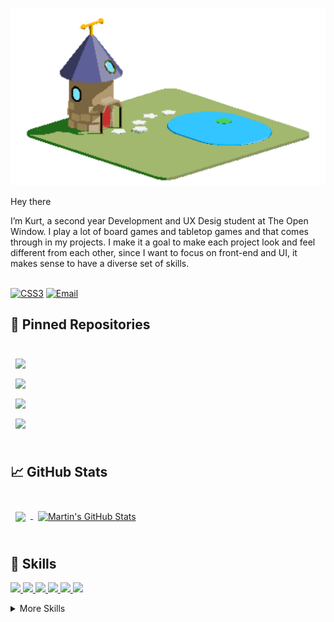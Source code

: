 ![ClearView Header Image](https://github.com/KurtSchwimmbacher/KurtSchwimmbacher/blob/main/Portfolio_Header.png)

Hey there

I’m Kurt, a second year Development and UX Desig student at The Open Window. I play a lot of board games and tabletop games and that comes through in my projects. I make it a goal to make each project look and feel different from each other, since I want to focus on front-end and UI, it makes sense to have a diverse set of skills.
<br>
<br>

[![CSS3](https://img.shields.io/badge/kurts.portfolio-1572B6?style=for-the-badge&logo=Instagram&logoColor=white)](https://www.instagram.com/kurts.portfolio)
[![Email](https://img.shields.io/badge/231002@virtualwindow.co.za-E34F26?style=for-the-badge&logo=gmail&logoColor=white)]()


## 📌 Pinned Repositories

<br>
<a href="https://github.com/KurtSchwimmbacher/DV200T4_RestHere">
  <img align="center" style="margin:0.5rem" src="https://github-readme-stats.vercel.app/api/pin/?username=KurtSchwimmbacher&repo=DV200T3PHPProject&title_color=ffffff&text_color=c9cacc&icon_color=4AB197&bg_color=1A2B34" />
</a>
<br>

<a href="https://github.com/KurtSchwimmbacher/DV200T3PHPProject">
  <img align="center" style="margin:0.5rem" src="https://github-readme-stats.vercel.app/api/pin/?username=KurtSchwimmbacher&repo=DV200T3PHPProject&title_color=ffffff&text_color=c9cacc&icon_color=4AB197&bg_color=1A2B34" />
</a>
<br>

<a href="https://github.com/KurtSchwimmbacher/DV200T2GroupAssignment">
  <img align="center" style="margin:0.5rem" src="https://github-readme-stats.vercel.app/api/pin/?username=KurtSchwimmbacher&repo=DV200T2GroupAssignment&title_color=ffffff&text_color=c9cacc&icon_color=4AB197&bg_color=1A2B34" />
</a>

<br>

<a href="https://github.com/KurtSchwimmbacher/DV200ReactApplication">
  <img align="center" style="margin:0.5rem" src="https://github-readme-stats.vercel.app/api/pin/?username=KurtSchwimmbacher&repo=DV200ReactApplication&title_color=ffffff&text_color=c9cacc&icon_color=4AB197&bg_color=1A2B34" />
</a>


<br>
<br>

## &#x1f4c8; GitHub Stats

<br>

<a href="https://github.com/KurtSchwimmbacher">
  <img align="center" style="margin:0.5rem" src="https://github-readme-stats.vercel.app/api/top-langs/?username=KurtSchwimmbacher&title_color=ffffff&text_color=c9cacc&icon_color=4AB197&bg_color=1A2B34" />
</a>

<a href="https://github.com/KurtSchwimmbacher">
  <img align="center" style="margin:0.5rem" src="https://github-readme-stats.vercel.app/api?username=KurtSchwimmbacher&show_icons=true&line_height=27&count_private=true&title_color=ffffff&text_color=c9cacc&icon_color=4AB097&bg_color=1A2B34" alt="Martin's GitHub Stats" />
</a>

<br>
<br>

## 💼 Skills
<p align="left">  
<a href="https://github.com/harish-sethuraman/readme-components">
 <img  src="https://readme-components.vercel.app/api?component=logo&fill=455363&logo=react&animation=spin&svgfill=15d8fe">  
 </a>
<a href="https://github.com/harish-sethuraman/readme-components">
<img  src="https://readme-components.vercel.app/api?component=logo&fill=455363&logo=javascript&svgfill=f6df1c">
</a>
  <a href="https://github.com/harish-sethuraman/readme-components">
<img  src="https://readme-components.vercel.app/api?component=logo&fill=455363&logo=html5&svgfill=f06629">
</a>
  <a href="https://github.com/harish-sethuraman/readme-components">
<img  src="https://readme-components.vercel.app/api?component=logo&fill=455363&logo=css3&svgfill=264de4">
</a>
 <a href="https://github.com/harish-sethuraman/readme-components">
 <img  src="https://readme-components.vercel.app/api?component=logo&fill=455363&logo=node.js&svgfill=659b60">
</a>
 <a href="https://github.com/harish-sethuraman/readme-components">
 <img  src="https://readme-components.vercel.app/api?component=logo&fill=455363&logo=php&svgfill=white">
</a>

<details>
<summary>More Skills</summary>
<br>
 <a href="https://github.com/harish-sethuraman/readme-components">
 <img  src="https://readme-components.vercel.app/api?component=logo&fill=455363&logo=bootstrap&svgfill=white">
</a>
 <a href="https://github.com/harish-sethuraman/readme-components">
 <img  src="https://readme-components.vercel.app/api?component=logo&fill=455363&logo=mongodb&svgfill=white">
</a>
 <a href="https://github.com/harish-sethuraman/readme-components">
 <img  src="https://readme-components.vercel.app/api?component=logo&fill=455363&logo=mysql&svgfill=white">
</a>
   <a href="https://github.com/harish-sethuraman/readme-components">
 <img  src="https://readme-components.vercel.app/api?component=logo&fill=455363&logo=github&svgfill=white">
</a>
     <a href="https://github.com/harish-sethuraman/readme-components">
 <img  src="https://readme-components.vercel.app/api?component=logo&fill=455363&logo=npm&svgfill=white">
</a>
  </a>
     <a href="https://github.com/harish-sethuraman/readme-components">
 <img  src="https://readme-components.vercel.app/api?component=logo&fill=455363&logo=jquery&svgfill=white">
</a>

<br>

<br>
<br>

![](https://img.shields.io/badge/Tools-Photoshop-informational?style=flat&logo=Adobe-Photoshop&logoColor=white&color=blue)
![](https://img.shields.io/badge/Tools-Illustrator-informational?style=flat&logo=Adobe-Illustrator&logoColor=white&color=blue)
![](https://img.shields.io/badge/Tools-Figma-informational?style=flat&logo=Figma&logoColor=white&color=blue)
![](https://img.shields.io/badge/Tools-Blender-informational?style=flat&logo=Blender&logoColor=white&color=blue)

</details>



